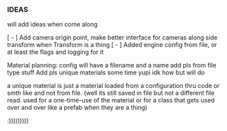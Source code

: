 ### IDEAS

will add ideas when come along

[ - ] Add camera origin point, make better interface for cameras along side transform when Transform is a thing
[ - ] Added engine config from file, or at least the flags and logging for it

Material planning:
config will have a filename and a name
add pls from file type stuff
Add pls unique materials some time yupi idk how but will do

a unique material is just a material loaded from a configuration thru code or smth like and not from file. (well its still saved in file but not a different file read. used for a one-time-use of the material or for a class that gets used over and over like a prefab when they are a thing)

:)))))))))
